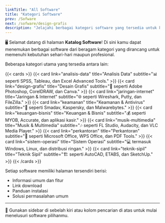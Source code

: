 ```yaml
---
linkTitle: "All Software"
title: "Kategori Software"
prev: /Sofware
next: /sofware/design-grafis
description: "Jelajahi berbagai kategori software yang tersedia untuk kebutuhan desain, kantor, teknik, keamanan, dan banyak lagi."
---
```


🖥️ Selamat datang di halaman **Katalog Software**! Di sini kamu dapat menemukan berbagai software dari beragam kategori yang dirancang untuk memenuhi kebutuhan sehari-hari maupun profesional.

<!--more-->

Beberapa kategori utama yang tersedia antara lain:

{{< cards >}}
  {{< card link="analisis-data" title="Analisis Data" subtitle="📊 seperti SPSS, Tableau, dan Excel Advanced Tools." >}}
  {{< card link="design-grafis" title="Desain Grafis" subtitle="🎨 seperti Adobe Photoshop, CorelDRAW, dan Canva." >}}
  {{< card link="jaringan-internet" title="Jaringan & Internet" subtitle="🌐 seperti Wireshark, Putty, dan FileZilla." >}}
  {{< card link="keamanan" title="Keamanan & Antivirus" subtitle="🔐 seperti Smadav, Kaspersky, dan Malwarebytes." >}}
  {{< card link="keuangan-bisnis" title="Keuangan & Bisnis" subtitle="💰 seperti MYOB, Accurate, dan aplikasi kasir." >}}
  {{< card link="musik-multimedia" title="Musik & Multimedia" subtitle="🎶 seperti FL Studio, Audacity, dan VLC Media Player." >}}
  {{< card link="perkantoran" title="Perkantoran" subtitle="🏢 seperti Microsoft Office, WPS Office, dan PDF Tools." >}}
  {{< card link="sistem-operasi" title="Sistem Operasi" subtitle="💻 termasuk Windows, Linux, dan distribusi ringan." >}}
  {{< card link="teknik-sipil" title="Teknik Sipil" subtitle="🏗️ seperti AutoCAD, ETABS, dan SketchUp." >}}
{{< /cards >}}

Setiap software memiliki halaman tersendiri berisi:
- Informasi umum dan fitur
- Link download
- Panduan instalasi
- Solusi permasalahan umum

---

🧭 Gunakan sidebar di sebelah kiri atau kolom pencarian di atas untuk mulai menelusuri software pilihanmu.
